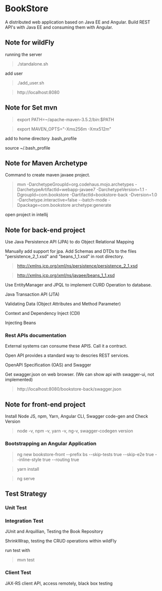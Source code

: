 # BookStore
A distributed web application based on Java EE and Angular. Build REST API's with Java EE and consuming them with Angular.

## Note for wildFly
running the server

>./standalone.sh

add user

>./add_user.sh

>http://localhost:8080

## Note for Set mvn
> export PATH=~/apache-maven-3.5.2/bin:$PATH

> export MAVEN_OPTS="-Xms256m -Xmx512m"

add to home directory .bash_profile

source ~/.bash_profile

## Note for Maven Archetype

Command to create maven javaee project.

>mvn -DarchetypeGroupId=org.codehaus.mojo.archetypes -DarchetypeArtifactId=webapp-javaee7 -DarchetypeVersion=1.1 -DgroupId=com.bookstore -DartifactId=bookstore-back -Dversion=1.0 -Darchetype.interactive=false --batch-mode -Dpackage=com.bookstore archetype:generate

open project in intellij

## Note for back-end project

Use Java Persistence API (JPA) to do Object Relational Mapping

Manually add support for jpa. Add Schemas and DTDs to the files "persistence_2_1.xsd" and "beans_1_1.xsd" in root directory.

>http://xmlns.jcp.org/xml/ns/persistence/persistence_2_1.xsd

>http://xmlns.jcp.org/xml/ns/javaee/beans_1_1.xsd

Use EntityManager and JPQL to implement CURD Operation to database.

Java Transaction API (JTA)

Validating Data (Object Attributes and Method Parameter)

Context and Dependency Inject (CDI)

Injecting Beans

### Rest APIs documentation
External systems can consume these APIS. Call it a contract.

Open API provides a standard way to descries REST services.

OpenAPI Specification (OAS) and Swagger

Get swagger.json on web browser. (We can show api with swagger-ui, not implemented)

>http://localhost:8080/bookstore-back/swagger.json

## Note for front-end project

Install Node JS, npm, Yarn, Angular CLI, Swagger code-gen and Check Version

>node -v, npm -v, yarn -v, ng-v, swagger-codegen version

### Bootstrapping an Angular Application

>ng new bookstore-front --prefix bs --skip-tests true --skip-e2e true --inline-style true --routing true

>yarn install

>ng serve

## Test Strategy

### Unit Test

### Integration Test
JUnit and Arquillian, Testing the Book Repository

ShrinkWrap, testing the CRUD operations within wildFly

run test with
>mvn test

### Client Test
JAX-RS client API, access remotely, black box testing

